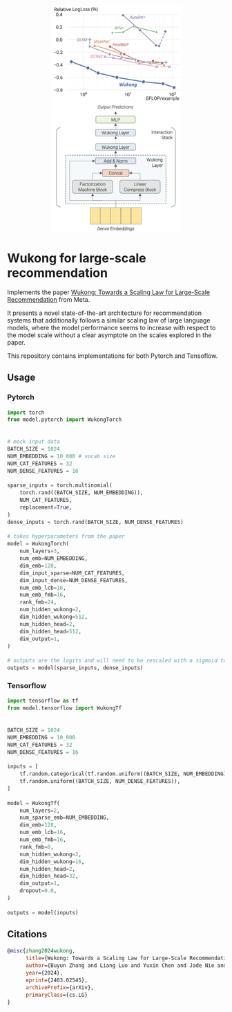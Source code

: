 <p align="middle">
  <img src="assets/scaling-law.png" width="300"/>
  <img src="assets/architecture.png" width="300"/>
</p>


# Wukong for large-scale recommendation

Implements the paper [Wukong: Towards a Scaling Law for Large-Scale Recommendation](https://arxiv.org/abs/2403.02545v1) from Meta.

It presents a novel state-of-the-art architecture for recommendation systems that additionally follows a similar scaling law of large language models, where the model performance seems to increase with respect to the model scale without a clear asymptote on the scales explored in the paper.

This repository contains implementations for both Pytorch and Tensoflow.

## Usage <a name = "usage"></a>

### Pytorch

```python
import torch
from model.pytorch import WukongTorch


# mock input data
BATCH_SIZE = 1024
NUM_EMBEDDING = 10_000 # vocab size
NUM_CAT_FEATURES = 32
NUM_DENSE_FEATURES = 16

sparse_inputs = torch.multinomial(
    torch.rand((BATCH_SIZE, NUM_EMBEDDING)),
    NUM_CAT_FEATURES,
    replacement=True,
)
dense_inputs = torch.rand(BATCH_SIZE, NUM_DENSE_FEATURES)

# takes hyperparameters from the paper
model = WukongTorch(
    num_layers=3,
    num_emb=NUM_EMBEDDING,
    dim_emb=128,
    dim_input_sparse=NUM_CAT_FEATURES,
    dim_input_dense=NUM_DENSE_FEATURES,
    num_emb_lcb=16,
    num_emb_fmb=16,
    rank_fmb=24,
    num_hidden_wukong=2,
    dim_hidden_wukong=512,
    num_hidden_head=2,
    dim_hidden_head=512,
    dim_output=1,
)

# outputs are the logits and will need to be rescaled with a sigmoid to get a probability
outputs = model(sparse_inputs, dense_inputs)
```

### Tensorflow

```python
import tensorflow as tf
from model.tensorflow import WukongTf


BATCH_SIZE = 1024
NUM_EMBEDDING = 10_000
NUM_CAT_FEATURES = 32
NUM_DENSE_FEATURES = 16

inputs = [
    tf.random.categorical(tf.random.uniform((BATCH_SIZE, NUM_EMBEDDING)), NUM_CAT_FEATURES, dtype=tf.int32),
    tf.random.uniform((BATCH_SIZE, NUM_DENSE_FEATURES)),
]

model = WukongTf(
    num_layers=2,
    num_sparse_emb=NUM_EMBEDDING,
    dim_emb=128,
    num_emb_lcb=16,
    num_emb_fmb=16,
    rank_fmb=8,
    num_hidden_wukong=2,
    dim_hidden_wukong=16,
    num_hidden_head=2,
    dim_hidden_head=32,
    dim_output=1,
    dropout=0.0,
)

outputs = model(inputs)
```

## Citations

```bibtex
@misc{zhang2024wukong,
      title={Wukong: Towards a Scaling Law for Large-Scale Recommendation}, 
      author={Buyun Zhang and Liang Luo and Yuxin Chen and Jade Nie and Xi Liu and Daifeng Guo and Yanli Zhao and Shen Li and Yuchen Hao and Yantao Yao and Guna Lakshminarayanan and Ellie Dingqiao Wen and Jongsoo Park and Maxim Naumov and Wenlin Chen},
      year={2024},
      eprint={2403.02545},
      archivePrefix={arXiv},
      primaryClass={cs.LG}
}
```
